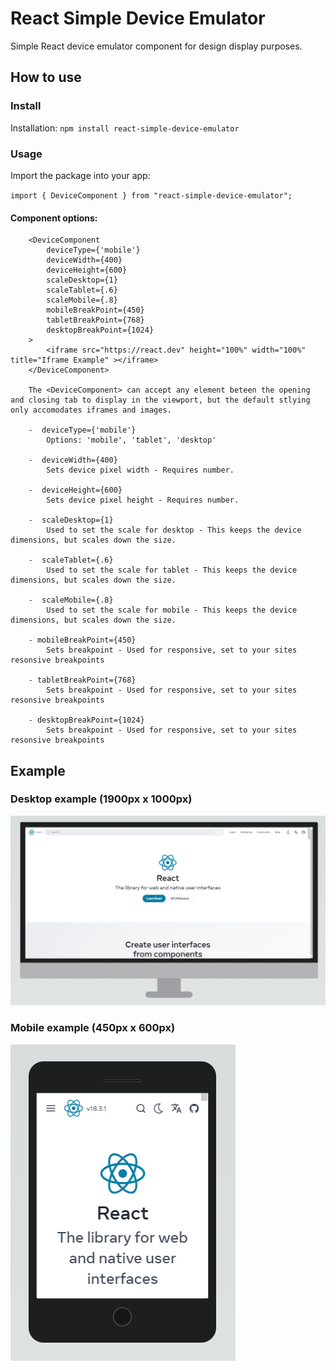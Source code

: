 # React Simple Device Emulator

Simple React device emulator component for design display purposes.

## How to use

### Install

Installation: `npm install react-simple-device-emulator`

### Usage

Import the package into your app:

`import { DeviceComponent } from "react-simple-device-emulator";`

#### Component options:
```
    <DeviceComponent 
        deviceType={'mobile'} 
        deviceWidth={400} 
        deviceHeight={600} 
        scaleDesktop={1}
        scaleTablet={.6} 
        scaleMobile={.8} 
        mobileBreakPoint={450} 
        tabletBreakPoint={768} 
        desktopBreakPoint={1024}
    >
        <iframe src="https://react.dev" height="100%" width="100%" title="Iframe Example" ></iframe>
    </DeviceComponent>

    The <DeviceComponent> can accept any element beteen the opening and closing tab to display in the viewport, but the default stlying only accomodates iframes and images. 

    -  deviceType={'mobile'}
        Options: 'mobile', 'tablet', 'desktop'

    -  deviceWidth={400}
        Sets device pixel width - Requires number.

    -  deviceHeight={600}
        Sets device pixel height - Requires number.

    -  scaleDesktop={1}
        Used to set the scale for desktop - This keeps the device dimensions, but scales down the size.

    -  scaleTablet={.6}
        Used to set the scale for tablet - This keeps the device dimensions, but scales down the size.

    -  scaleMobile={.8}
        Used to set the scale for mobile - This keeps the device dimensions, but scales down the size.

    - mobileBreakPoint={450}
        Sets breakpoint - Used for responsive, set to your sites resonsive breakpoints

    - tabletBreakPoint={768}
        Sets breakpoint - Used for responsive, set to your sites resonsive breakpoints

    - desktopBreakPoint={1024}
        Sets breakpoint - Used for responsive, set to your sites resonsive breakpoints
```
 ## Example

### Desktop example (1900px x 1000px)

![Desktop device emulation example](https://raw.githubusercontent.com/RickyGoacher/react-simple-device-emulator/main/assets/images/desktop-emulator-demo.png)

### Mobile example (450px x 600px)

![Mobile device emulation example](https://raw.githubusercontent.com/RickyGoacher/react-simple-device-emulator/main/assets/images/mobile-emulator-demo.png)